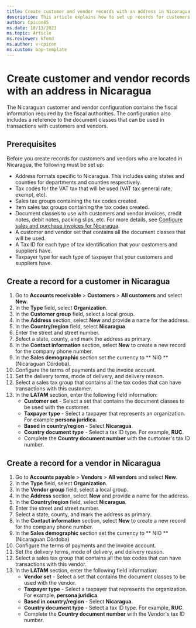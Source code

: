 ```yaml
---
title: Create customer and vendor records with an address in Nicaragua
description: This article explains how to set up records for customers and vendors located in Nicaragua. 
author: Cpicon85
ms.date: 10/13/2023
ms.topic: Article
ms.reviewer: kfend
ms.author: v-cpicon
ms.custom: bap-template
---
```


# Create customer and vendor records with an address in Nicaragua
The Nicaraguan customer and vendor configuration contains the fiscal information required by the fiscal authorities. The configuration also includes a reference to the document classes that can be used in transactions with customers and vendors.

## Prerequisites
Before you create records for customers and vendors who are located in Nicaragua, the following must be set up:
-   Address formats specific to Nicaragua. This includes using states and counties for departments and counties respectively.
-   Tax codes for the VAT tax that will be used (VAT tax general rate, exempt, etc).
-   Sales tax groups containing the tax codes created.
-   Item sales tax groups containing the tax codes created.
-   Document classes to use with customers and vendor invoices, credit notes, debit notes, packing slips, etc. For more details, see [Configure sales and purchase invoices for Nicaragua](ltm-Configure-invoices-Nicaragua.md).
-   A customer and vendor set that contains all the document classes that will be used.
-   A Tax ID for each type of tax identification that your customers and suppliers have. 
-   Taxpayer type for each type of taxpayer that your customers and suppliers have. 



## Create a record for a customer in Nicaragua
1. Go to **Accounts receivable** > **Customers** > **All customers** and select **New**.
2. In the **Type** field, select **Organization**.
3. In the **Customer group** field, select a local group.
4. In the **Address** section, select **New** and provide a name for the address.
5. In the **Country/region** field, select **Nicaragua**.
6. Enter the street and street number.
7. Select a state, county, and mark the address as primary. 
8. In the **Contact information** section, select **New** to create a new record for the company phone number. 
9. In the **Sales demographic** section set the currency to ** NIO ** (Nicaraguan Córdoba).
10. Configure the terms of payments and the invoice account.
11. Set the delivery terms, mode of delivery, and delivery reason.
12. Select a sales tax group that contains all the tax codes that can have transactions with this customer.
13. In the **LATAM** section, enter the following field information:
    - **Customer set** - Select a set that contains the document classes to be used with the customer.
    - **Taxpayer type** - Select a taxpayer that represents an organization. For example **persona juridica**.
    - **Based in country/region** - Select **Nicaragua**.
    - **Country document type** - Select a tax ID type. For example, **RUC**.
    - Complete the **Country document number** with the customer's tax ID number.

## Create a record for a vendor in Nicaragua
1. Go to **Accounts payable** > **Vendors** > **All vendors** and select **New**.
2. In the **Type** field, select **Organization**.
3. In the **Vendor group** field, select a local group.
4. In the **Address** section, select **New** and provide a name for the address.
5. In the **Country/region** field, select **Nicaragua**.
6. Enter the street and street number.
7. Select a state, county, and mark the address as primary. 
8. In the **Contact information** section, select **New** to create a new record for the company phone number. 
9. In the **Sales demographic** section set the currency to ** NIO ** (Nicaraguan Córdoba)
10. Configure the terms of payments and the invoice account.
11. Set the delivery terms, mode of delivery, and delivery reason.
12. Select a sales tax group that contains all the tax codes that can have transactions with this vendor.
13. In the **LATAM** section, enter the following field information:
    - **Vendor set** - Select a set that contains the document classes to be used with the vendor.
    - **Taxpayer type** - Select a taxpayer that represents the organization. For example, **persona juridica**.
    - **Based in country/region** - Select **Nicaragua**.
    - **Country document type** - Select a tax ID type. For example, **RUC**.
    - Complete the **Country document number** with the Vendor's tax ID number.
